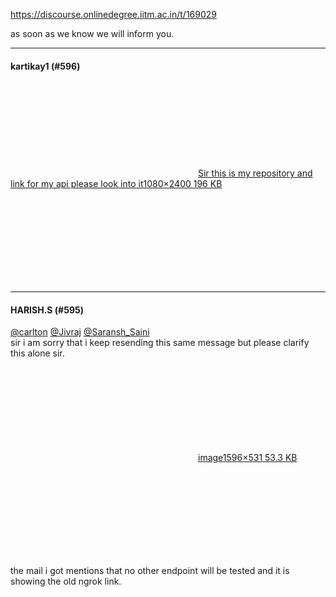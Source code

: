 https://discourse.onlinedegree.iitm.ac.in/t/169029

as soon as we know we will inform you.</p><hr>

<h4>kartikay1 (#596)</h4>
<p><div class="lightbox-wrapper"><a class="lightbox" data-download-href="/uploads/short-url/aBl48QiIPFWEoHpkGaADFTOE2jA.jpeg?dl=1" href="https://europe1.discourse-cdn.com/flex013/uploads/iitm/original/3X/4/a/4a4e4a0e178952b492a301ad303108e1f8d97086.jpeg" rel="noopener nofollow ugc" title="Sir this is my repository and link for my api please look into it"><div class="meta"><svg aria-hidden="true" class="fa d-icon d-icon-far-image svg-icon"><use href="#far-image"></use></svg><span class="filename">Sir this is my repository and link for my api please look into it</span><span class="informations">1080×2400 196 KB</span><svg aria-hidden="true" class="fa d-icon d-icon-discourse-expand svg-icon"><use href="#discourse-expand"></use></svg></div></a></div></p><hr>

<h4>HARISH.S (#595)</h4>
<p><a class="mention" href="/u/carlton">@carlton</a> <a class="mention" href="/u/jivraj">@Jivraj</a> <a class="mention" href="/u/saransh_saini">@Saransh_Saini</a><br/>
sir i am sorry that i keep resending this same message but please clarify this alone sir.<br/>
<div class="lightbox-wrapper"><a class="lightbox" data-download-href="/uploads/short-url/f0zLw3DUw9pDt38QrO0sur6UvdZ.png?dl=1" href="https://europe1.discourse-cdn.com/flex013/uploads/iitm/original/3X/6/9/69314daa65fee50aae8b6ce2e252061f683cc59f.png" rel="noopener nofollow ugc" title="image"><div class="meta"><svg aria-hidden="true" class="fa d-icon d-icon-far-image svg-icon"><use href="#far-image"></use></svg><span class="filename">image</span><span class="informations">1596×531 53.3 KB</span><svg aria-hidden="true" class="fa d-icon d-icon-discourse-expand svg-icon"><use href="#discourse-expand"></use></svg></div></a></div></p>
<p>the mail i got mentions that no other endpoint will be tested and it is showing the old ngrok link.